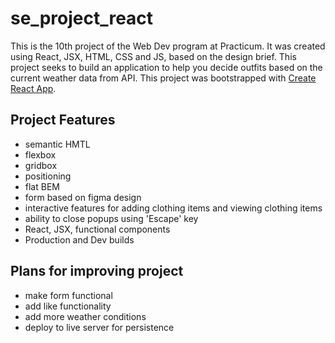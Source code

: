 # se_project_react

This is the 10th project of the Web Dev program at Practicum. It was created using React, JSX, HTML, CSS and JS, based on the design brief. This project seeks to build an application to help you decide outfits based on the current weather data from API.
This project was bootstrapped with [Create React App](https://github.com/facebook/create-react-app).

## Project Features

- semantic HMTL
- flexbox
- gridbox
- positioning
- flat BEM
- form based on figma design
- interactive features for adding clothing items and viewing clothing items
- ability to close popups using 'Escape' key
- React, JSX, functional components
- Production and Dev builds

## Plans for improving project

- make form functional
- add like functionality
- add more weather conditions
- deploy to live server for persistence
